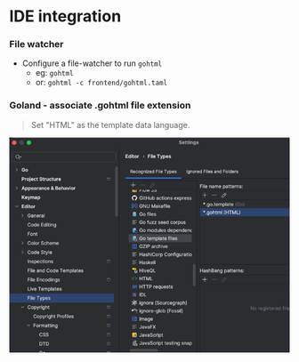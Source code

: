 # IDE integration

### File watcher
- Configure a file-watcher to run `gohtml`
  - eg: `gohtml`
  - or: `gohtml -c frontend/gohtml.taml`

### Goland - associate .gohtml file extension
> Set "HTML" as the template data language.

![goland-gohtml-filetype.png](img/goland-gohtml-filetype.png "Screenshot")
